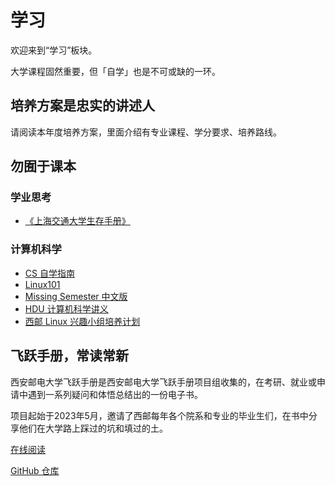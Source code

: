 # 学习

欢迎来到“学习”板块。

大学课程固然重要，但「自学」也是不可或缺的一环。

## 培养方案是忠实的讲述人

请阅读本年度培养方案，里面介绍有专业课程、学分要求、培养路线。

## 勿囿于课本

### 学业思考

- [《上海交通大学生存手册》](https://survivesjtu.gitbook.io/survivesjtumanual)

### 计算机科学

- [CS 自学指南](https://csdiy.wiki/)
- [Linux101](https://101.lug.ustc.edu.cn/)
- [Missing Semester 中文版](https://missing-semester-cn.github.io/)
- [HDU 计算机科学讲义](https://hdu-cs.wiki/)
- [西邮 Linux 兴趣小组培养计划](https://plan.xiyoulinux.com/)

## 飞跃手册，常读常新

西安邮电大学飞跃手册是西安邮电大学飞跃手册项目组收集的，在考研、就业或申请中遇到一系列疑问和体悟总结出的一份电子书。

项目起始于2023年5月，邀请了西邮每年各个院系和专业的毕业生们，在书中分享他们在大学路上踩过的坑和填过的土。

[在线阅读](https://xuptflying.github.io/xupt-flying.github.io/#/)

[GitHub 仓库](https://github.com/xuptflying/xupt-flying.github.io)
